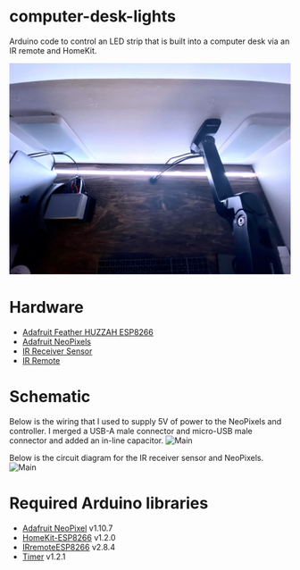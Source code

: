 # computer-desk-lights
Arduino code to control an LED strip that is built into a computer desk via an IR remote and HomeKit.

![Main](https://github.com/ajschwieterman/computer-desk/blob/main/main.jpg)

# Hardware
- [Adafruit Feather HUZZAH ESP8266](https://www.adafruit.com/product/2821)
- [Adafruit NeoPixels](https://www.adafruit.com/product/1138)
- [IR Receiver Sensor](https://www.adafruit.com/product/157)
- [IR Remote](https://www.amazon.com/SUPERNIGHT-Remote-Controller-Wireless-Control/dp/B00AF5YOK2/ref=asc_df_B00AF5YOK2/?tag=hyprod-20&linkCode=df0&hvadid=233903308735&hvpos=&hvnetw=g&hvrand=3245025783190143450&hvpone=&hvptwo=&hvqmt=&hvdev=c&hvdvcmdl=&hvlocint=&hvlocphy=9017486&hvtargid=pla-393085054271&psc=1)

# Schematic
Below is the wiring that I used to supply 5V of power to the NeoPixels and controller.  I merged a USB-A male connector and micro-USB male connector and added an in-line capacitor.
![Main](https://github.com/ajschwieterman/computer-desk-lights/blob/main/power.png)

Below is the circuit diagram for the IR receiver sensor and NeoPixels.
![Main](https://github.com/ajschwieterman/computer-desk-lights/blob/main/schematic.png)

# Required Arduino libraries
- [Adafruit NeoPixel](https://github.com/adafruit/Adafruit_NeoPixel) v1.10.7
- [HomeKit-ESP8266](https://github.com/Mixiaoxiao/Arduino-HomeKit-ESP8266) v1.2.0
- [IRremoteESP8266](https://github.com/crankyoldgit/IRremoteESP8266) v2.8.4
- [Timer](https://github.com/sstaub/Timer) v1.2.1
